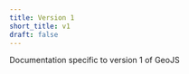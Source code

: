```yaml
---
title: Version 1
short_title: v1
draft: false
---
```


Documentation specific to version 1 of GeoJS
